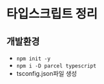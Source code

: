 # 타입스크립트 정리<br/>

## 개발환경 <br/>

- `npm init -y`<br/>
- `npm i -D parcel typescript`<br/>
-  tsconfig.json파일 생성 
